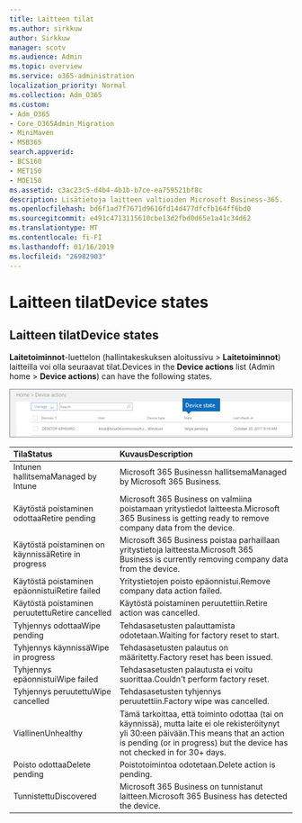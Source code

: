 ```yaml
---
title: Laitteen tilat
ms.author: sirkkuw
author: Sirkkuw
manager: scotv
ms.audience: Admin
ms.topic: overview
ms.service: o365-administration
localization_priority: Normal
ms.collection: Adm_O365
ms.custom:
- Adm_O365
- Core_O365Admin_Migration
- MiniMaven
- MSB365
search.appverid:
- BCS160
- MET150
- MOE150
ms.assetid: c3ac23c5-d4b4-4b1b-b7ce-ea759521bf8c
description: Lisätietoja laitteen valtioiden Microsoft Business-365.
ms.openlocfilehash: bd6f1ad7f7671d9616fd14d477dfcfb164ff6bd0
ms.sourcegitcommit: e491c4713115610cbe13d2fbd0d65e1a41c34d62
ms.translationtype: MT
ms.contentlocale: fi-FI
ms.lasthandoff: 01/16/2019
ms.locfileid: "26982903"
---
```

# <a name="device-states"></a><span data-ttu-id="8f370-103">Laitteen tilat</span><span class="sxs-lookup"><span data-stu-id="8f370-103">Device states</span></span>

## <a name="device-states"></a><span data-ttu-id="8f370-104">Laitteen tilat</span><span class="sxs-lookup"><span data-stu-id="8f370-104">Device states</span></span>

<span data-ttu-id="8f370-105">**Laitetoiminnot**-luettelon (hallintakeskuksen aloitussivu \> **Laitetoiminnot**) laitteilla voi olla seuraavat tilat.</span><span class="sxs-lookup"><span data-stu-id="8f370-105">Devices in the **Device actions** list (Admin home \> **Device actions**) can have the following states.</span></span>
  
![In the Device actions list, you can see the Devices states.](media/a621c47e-45d9-4e1a-beb9-c03254d40c1d.png)
  
|<span data-ttu-id="8f370-107">**Tila**</span><span class="sxs-lookup"><span data-stu-id="8f370-107">**Status**</span></span>|<span data-ttu-id="8f370-108">**Kuvaus**</span><span class="sxs-lookup"><span data-stu-id="8f370-108">**Description**</span></span>|
|:-----|:-----|
|<span data-ttu-id="8f370-109">Intunen hallitsema</span><span class="sxs-lookup"><span data-stu-id="8f370-109">Managed by Intune</span></span>  <br/> |<span data-ttu-id="8f370-110">Microsoft 365 Businessn hallitsema</span><span class="sxs-lookup"><span data-stu-id="8f370-110">Managed by Microsoft 365 Business.</span></span>  <br/> |
|<span data-ttu-id="8f370-111">Käytöstä poistaminen odottaa</span><span class="sxs-lookup"><span data-stu-id="8f370-111">Retire pending</span></span>  <br/> |<span data-ttu-id="8f370-112">Microsoft 365 Business on valmiina poistamaan yritystiedot laitteesta.</span><span class="sxs-lookup"><span data-stu-id="8f370-112">Microsoft 365 Business is getting ready to remove company data from the device.</span></span>  <br/> |
|<span data-ttu-id="8f370-113">Käytöstä poistaminen on käynnissä</span><span class="sxs-lookup"><span data-stu-id="8f370-113">Retire in progress</span></span>  <br/> |<span data-ttu-id="8f370-114">Microsoft 365 Business poistaa parhaillaan yritystietoja laitteesta.</span><span class="sxs-lookup"><span data-stu-id="8f370-114">Microsoft 365 Business is currently removing company data from the device.</span></span>  <br/> |
|<span data-ttu-id="8f370-115">Käytöstä poistaminen epäonnistui</span><span class="sxs-lookup"><span data-stu-id="8f370-115">Retire failed</span></span>  <br/> | <span data-ttu-id="8f370-116">Yritystietojen poisto epäonnistui.</span><span class="sxs-lookup"><span data-stu-id="8f370-116">Remove company data action failed.</span></span>  <br/> |
|<span data-ttu-id="8f370-117">Käytöstä poistaminen peruutettu</span><span class="sxs-lookup"><span data-stu-id="8f370-117">Retire cancelled</span></span>  <br/> |<span data-ttu-id="8f370-118">Käytöstä poistaminen peruutettiin.</span><span class="sxs-lookup"><span data-stu-id="8f370-118">Retire action was cancelled.</span></span>  <br/> |
|<span data-ttu-id="8f370-119">Tyhjennys odottaa</span><span class="sxs-lookup"><span data-stu-id="8f370-119">Wipe pending</span></span>  <br/> |<span data-ttu-id="8f370-120">Tehdasasetusten palauttamista odotetaan.</span><span class="sxs-lookup"><span data-stu-id="8f370-120">Waiting for factory reset to start.</span></span>  <br/> |
|<span data-ttu-id="8f370-121">Tyhjennys käynnissä</span><span class="sxs-lookup"><span data-stu-id="8f370-121">Wipe in progress</span></span>  <br/> |<span data-ttu-id="8f370-122">Tehdasasetusten palautus on määritetty.</span><span class="sxs-lookup"><span data-stu-id="8f370-122">Factory reset has been issued.</span></span>  <br/> |
|<span data-ttu-id="8f370-123">Tyhjennys epäonnistui</span><span class="sxs-lookup"><span data-stu-id="8f370-123">Wipe failed</span></span>  <br/> |<span data-ttu-id="8f370-124">Tehdasasetusten palautusta ei voitu suorittaa.</span><span class="sxs-lookup"><span data-stu-id="8f370-124">Couldn't perform factory reset.</span></span>  <br/> |
|<span data-ttu-id="8f370-125">Tyhjennys peruutettu</span><span class="sxs-lookup"><span data-stu-id="8f370-125">Wipe cancelled</span></span>  <br/> |<span data-ttu-id="8f370-126">Tehdasasetusten tyhjennys peruutettiin.</span><span class="sxs-lookup"><span data-stu-id="8f370-126">Factory wipe was cancelled.</span></span>  <br/> |
|<span data-ttu-id="8f370-127">Viallinen</span><span class="sxs-lookup"><span data-stu-id="8f370-127">Unhealthy</span></span>  <br/> |<span data-ttu-id="8f370-128">Tämä tarkoittaa, että toiminto odottaa (tai on käynnissä), mutta laite ei ole rekisteröitynyt yli 30:een päivään.</span><span class="sxs-lookup"><span data-stu-id="8f370-128">This means that an action is pending (or in progress) but the device has not checked in for 30+ days.</span></span>  <br/> |
|<span data-ttu-id="8f370-129">Poisto odottaa</span><span class="sxs-lookup"><span data-stu-id="8f370-129">Delete pending</span></span>  <br/> |<span data-ttu-id="8f370-130">Poistotoimintoa odotetaan.</span><span class="sxs-lookup"><span data-stu-id="8f370-130">Delete action is pending.</span></span>  <br/> |
|<span data-ttu-id="8f370-131">Tunnistettu</span><span class="sxs-lookup"><span data-stu-id="8f370-131">Discovered</span></span>  <br/> |<span data-ttu-id="8f370-132">Microsoft 365 Business on tunnistanut laitteen.</span><span class="sxs-lookup"><span data-stu-id="8f370-132">Microsoft 365 Business has detected the device.</span></span>  <br/> |
   
